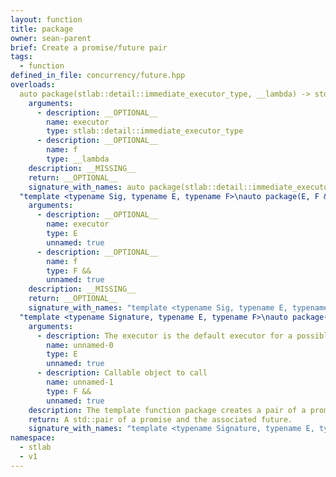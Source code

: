 ```yaml
---
layout: function
title: package
owner: sean-parent
brief: Create a promise/future pair
tags:
  - function
defined_in_file: concurrency/future.hpp
overloads:
  auto package(stlab::detail::immediate_executor_type, __lambda) -> std::pair<detail::packaged_task_from_signature_t<void ()>, future<detail::result_of_t_<void ()>>>:
    arguments:
      - description: __OPTIONAL__
        name: executor
        type: stlab::detail::immediate_executor_type
      - description: __OPTIONAL__
        name: f
        type: __lambda
    description: __MISSING__
    return: __OPTIONAL__
    signature_with_names: auto package(stlab::detail::immediate_executor_type executor, __lambda f) -> std::pair<detail::packaged_task_from_signature_t<void ()>, future<detail::result_of_t_<void ()>>>
  "template <typename Sig, typename E, typename F>\nauto package(E, F &&) -> std::pair<detail::packaged_task_from_signature_t<Sig>, future<detail::result_of_t_<Sig>>>":
    arguments:
      - description: __OPTIONAL__
        name: executor
        type: E
        unnamed: true
      - description: __OPTIONAL__
        name: f
        type: F &&
        unnamed: true
    description: __MISSING__
    return: __OPTIONAL__
    signature_with_names: "template <typename Sig, typename E, typename F>\nauto package(E executor, F && f) -> std::pair<detail::packaged_task_from_signature_t<Sig>, future<detail::result_of_t_<Sig>>>"
  "template <typename Signature, typename E, typename F>\nauto package(E, F &&) -> std::pair<detail::packaged_task_from_signature_t<Signature>, future<detail::result_of_t_<Signature>>>":
    arguments:
      - description: The executor is the default executor for a possible attached continuation
        name: unnamed-0
        type: E
        unnamed: true
      - description: Callable object to call
        name: unnamed-1
        type: F &&
        unnamed: true
    description: The template function package creates a pair of a promise and a future. Calling the promise will be invoked immediately, not on the provided `executor`. The purpose of the passed `executor` is to have already an executor for an attached continuation. If the promise is destructed and have not been called, then the associated future contains a std::exception with the error code `stlab::broken_promise`.
    return: A std::pair of a promise and the associated future.
    signature_with_names: "template <typename Signature, typename E, typename F>\nauto package(E, F &&) -> std::pair<detail::packaged_task_from_signature_t<Signature>, future<detail::result_of_t_<Signature>>>"
namespace:
  - stlab
  - v1
---
```

